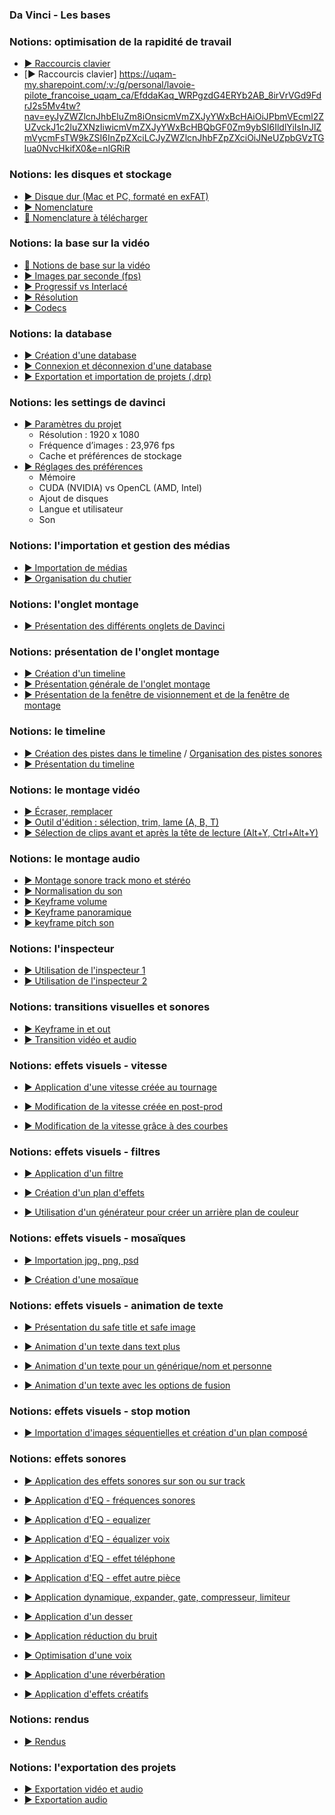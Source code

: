 <style>.md-header{display:none;}</style>

### Da Vinci - Les bases

### Notions: optimisation de la rapidité de travail
* [▶️ Raccourcis clavier](https://uqam-my.sharepoint.com/:v:/g/personal/lavoie-pilote_francoise_uqam_ca/EWyRmuM_yDlHvNQXy5M3l3MBDE6-fL6bWpM3xFa9YocwPw?nav=eyJyZWZlcnJhbEluZm8iOnsicmVmZXJyYWxBcHAiOiJPbmVEcml2ZUZvckJ1c2luZXNzIiwicmVmZXJyYWxBcHBQbGF0Zm9ybSI6IldlYiIsInJlZmVycmFsTW9kZSI6InZpZXciLCJyZWZlcnJhbFZpZXciOiJNeUZpbGVzTGlua0NvcHkifX0&e=e9OiuY)
* [▶️ Raccourcis clavier] https://uqam-my.sharepoint.com/:v:/g/personal/lavoie-pilote_francoise_uqam_ca/EfddaKaq_WRPgzdG4ERYb2AB_8irVrVGd9FdrJ2s5Mv4tw?nav=eyJyZWZlcnJhbEluZm8iOnsicmVmZXJyYWxBcHAiOiJPbmVEcml2ZUZvckJ1c2luZXNzIiwicmVmZXJyYWxBcHBQbGF0Zm9ybSI6IldlYiIsInJlZmVycmFsTW9kZSI6InZpZXciLCJyZWZlcnJhbFZpZXciOiJNeUZpbGVzTGlua0NvcHkifX0&e=nlGRiR


### Notions: les disques et stockage
* [▶️ Disque dur (Mac et PC, formaté en exFAT)](https://uqam-my.sharepoint.com/:v:/g/personal/lavoie-pilote_francoise_uqam_ca/EREIe5dktP1Oly9ADyZbSZIBqwFmYbHbwd-SePQsq6huYg?nav=eyJyZWZlcnJhbEluZm8iOnsicmVmZXJyYWxBcHAiOiJPbmVEcml2ZUZvckJ1c2luZXNzIiwicmVmZXJyYWxBcHBQbGF0Zm9ybSI6IldlYiIsInJlZmVycmFsTW9kZSI6InZpZXciLCJyZWZlcnJhbFZpZXciOiJNeUZpbGVzTGlua0NvcHkifX0&e=KKAaJb)
* [▶️ Nomenclature](https://uqam-my.sharepoint.com/:v:/g/personal/lavoie-pilote_francoise_uqam_ca/EevH_2_Qlp9Fmibb4uJRqpUBbrHn6C6hYoY651izNtY5vQ?nav=eyJyZWZlcnJhbEluZm8iOnsicmVmZXJyYWxBcHAiOiJPbmVEcml2ZUZvckJ1c2luZXNzIiwicmVmZXJyYWxBcHBQbGF0Zm9ybSI6IldlYiIsInJlZmVycmFsTW9kZSI6InZpZXciLCJyZWZlcnJhbFZpZXciOiJNeUZpbGVzTGlua0NvcHkifX0&e=KDoAn3)
* [📁 Nomenclature à télécharger](https://uqam-my.sharepoint.com/:f:/g/personal/lavoie-pilote_francoise_uqam_ca/Es6y26Zz5YRDhyjnxOIyttIBT9N0jIasaZx1k-scRLD3Lw?e=wvmLcO)

### Notions: la base sur la vidéo
* [📑 Notions de base sur la vidéo](https://uqam-my.sharepoint.com/:p:/g/personal/lavoie-pilote_francoise_uqam_ca/EdWht77OdxFFq2TkZzCQoB0B3L9LK5S8eBXjmbyDaXVOjQ?e=lcz4x1)
* [▶️ Images par seconde (fps)](https://uqam-my.sharepoint.com/:v:/g/personal/lavoie-pilote_francoise_uqam_ca/EZxsAUEhzeNDoDONvOyym5QBwryd4qDfkvYPH0EMKOl0lg?nav=eyJyZWZlcnJhbEluZm8iOnsicmVmZXJyYWxBcHAiOiJPbmVEcml2ZUZvckJ1c2luZXNzIiwicmVmZXJyYWxBcHBQbGF0Zm9ybSI6IldlYiIsInJlZmVycmFsTW9kZSI6InZpZXciLCJyZWZlcnJhbFZpZXciOiJNeUZpbGVzTGlua0NvcHkifX0&e=rbaJkb)
* [▶️ Progressif vs Interlacé](https://uqam-my.sharepoint.com/:v:/g/personal/lavoie-pilote_francoise_uqam_ca/ESpNf5E3nx5Hrae_dvquosMBjajb1sgruMmSKmxwlQvJpA?nav=eyJyZWZlcnJhbEluZm8iOnsicmVmZXJyYWxBcHAiOiJPbmVEcml2ZUZvckJ1c2luZXNzIiwicmVmZXJyYWxBcHBQbGF0Zm9ybSI6IldlYiIsInJlZmVycmFsTW9kZSI6InZpZXciLCJyZWZlcnJhbFZpZXciOiJNeUZpbGVzTGlua0NvcHkifX0&e=QzUPIm)
* [▶️ Résolution](https://uqam-my.sharepoint.com/:v:/g/personal/lavoie-pilote_francoise_uqam_ca/Ecqe8Yqwb8JMuATHyTF7no4BXiF65Q17SZyulPZXGbdOUw?nav=eyJyZWZlcnJhbEluZm8iOnsicmVmZXJyYWxBcHAiOiJPbmVEcml2ZUZvckJ1c2luZXNzIiwicmVmZXJyYWxBcHBQbGF0Zm9ybSI6IldlYiIsInJlZmVycmFsTW9kZSI6InZpZXciLCJyZWZlcnJhbFZpZXciOiJNeUZpbGVzTGlua0NvcHkifX0&e=Y5NkvD)
* [▶️ Codecs](https://uqam-my.sharepoint.com/:v:/g/personal/lavoie-pilote_francoise_uqam_ca/EUO38_iiJEZDsLMQBtSeE_MBmmEPAnDRanACr4otiBP1dw?nav=eyJyZWZlcnJhbEluZm8iOnsicmVmZXJyYWxBcHAiOiJPbmVEcml2ZUZvckJ1c2luZXNzIiwicmVmZXJyYWxBcHBQbGF0Zm9ybSI6IldlYiIsInJlZmVycmFsTW9kZSI6InZpZXciLCJyZWZlcnJhbFZpZXciOiJNeUZpbGVzTGlua0NvcHkifX0&e=xhiDD4)

### Notions: la database
* [▶️ Création d'une database](https://uqam-my.sharepoint.com/:v:/g/personal/lavoie-pilote_francoise_uqam_ca/EYFyRaaDBXlFmqcD870tbtAB4axikq92X61qUODPCBJo6Q?nav=eyJyZWZlcnJhbEluZm8iOnsicmVmZXJyYWxBcHAiOiJPbmVEcml2ZUZvckJ1c2luZXNzIiwicmVmZXJyYWxBcHBQbGF0Zm9ybSI6IldlYiIsInJlZmVycmFsTW9kZSI6InZpZXciLCJyZWZlcnJhbFZpZXciOiJNeUZpbGVzTGlua0NvcHkifX0&e=zEN781)
* [▶️ Connexion et déconnexion d'une database](https://uqam-my.sharepoint.com/:v:/g/personal/lavoie-pilote_francoise_uqam_ca/EaIRmHcGN2JPtgpnHduew6YBZcrh4QD8XjzbOs-Gg7G_hQ?nav=eyJyZWZlcnJhbEluZm8iOnsicmVmZXJyYWxBcHAiOiJPbmVEcml2ZUZvckJ1c2luZXNzIiwicmVmZXJyYWxBcHBQbGF0Zm9ybSI6IldlYiIsInJlZmVycmFsTW9kZSI6InZpZXciLCJyZWZlcnJhbFZpZXciOiJNeUZpbGVzTGlua0NvcHkifX0&e=r9JFKm)
* [▶️ Exportation et importation de projets (.drp)](https://uqam-my.sharepoint.com/:v:/g/personal/lavoie-pilote_francoise_uqam_ca/EcymFdWmyw9NgvyOf5353P4Ba5RPkqrCSYwhVuuvfPfLHw?nav=eyJyZWZlcnJhbEluZm8iOnsicmVmZXJyYWxBcHAiOiJPbmVEcml2ZUZvckJ1c2luZXNzIiwicmVmZXJyYWxBcHBQbGF0Zm9ybSI6IldlYiIsInJlZmVycmFsTW9kZSI6InZpZXciLCJyZWZlcnJhbFZpZXciOiJNeUZpbGVzTGlua0NvcHkifX0&e=hs7P1X)


### Notions: les settings de davinci
* [▶️ Paramètres du projet](https://uqam-my.sharepoint.com/:v:/g/personal/lavoie-pilote_francoise_uqam_ca/EWBV4LjnFBNDpgfAtfXSD4kBVGD2tkkn9ZlYRyiGD_a2vw?nav=eyJyZWZlcnJhbEluZm8iOnsicmVmZXJyYWxBcHAiOiJPbmVEcml2ZUZvckJ1c2luZXNzIiwicmVmZXJyYWxBcHBQbGF0Zm9ybSI6IldlYiIsInJlZmVycmFsTW9kZSI6InZpZXciLCJyZWZlcnJhbFZpZXciOiJNeUZpbGVzTGlua0NvcHkifX0&e=N9YVxo)
  * Résolution : 1920 x 1080
  * Fréquence d’images : 23,976 fps
  * Cache et préférences de stockage
* [▶️ Réglages des préférences](https://uqam-my.sharepoint.com/:v:/g/personal/lavoie-pilote_francoise_uqam_ca/EULJ9EWvo61AltO2edEmCwUBaTUjW59HvjZ0eyN7qYCeyg?nav=eyJyZWZlcnJhbEluZm8iOnsicmVmZXJyYWxBcHAiOiJPbmVEcml2ZUZvckJ1c2luZXNzIiwicmVmZXJyYWxBcHBQbGF0Zm9ybSI6IldlYiIsInJlZmVycmFsTW9kZSI6InZpZXciLCJyZWZlcnJhbFZpZXciOiJNeUZpbGVzTGlua0NvcHkifX0&e=2q7SnG)
  * Mémoire
  * CUDA (NVIDIA) vs OpenCL (AMD, Intel)
  * Ajout de disques
  * Langue et utilisateur
  * Son

### Notions: l'importation et gestion des médias
* [▶️ Importation de médias](https://uqam-my.sharepoint.com/:v:/g/personal/lavoie-pilote_francoise_uqam_ca/Ee6Dl0FNl8tIpitNLFkinr4B9ziXBn4jYY3F0uev0ARAHg?nav=eyJyZWZlcnJhbEluZm8iOnsicmVmZXJyYWxBcHAiOiJPbmVEcml2ZUZvckJ1c2luZXNzIiwicmVmZXJyYWxBcHBQbGF0Zm9ybSI6IldlYiIsInJlZmVycmFsTW9kZSI6InZpZXciLCJyZWZlcnJhbFZpZXciOiJNeUZpbGVzTGlua0NvcHkifX0&e=hr5bMd)
* [▶️ Organisation du chutier](https://uqam-my.sharepoint.com/:v:/g/personal/lavoie-pilote_francoise_uqam_ca/ETJ6LwnEhMxMj9SYzP_WL1UBlJdSBDKVljxRK2ohGNrSHg?nav=eyJyZWZlcnJhbEluZm8iOnsicmVmZXJyYWxBcHAiOiJPbmVEcml2ZUZvckJ1c2luZXNzIiwicmVmZXJyYWxBcHBQbGF0Zm9ybSI6IldlYiIsInJlZmVycmFsTW9kZSI6InZpZXciLCJyZWZlcnJhbFZpZXciOiJNeUZpbGVzTGlua0NvcHkifX0&e=ci2st3)


### Notions: l'onglet montage
* [▶️ Présentation des différents onglets de Davinci ](https://uqam-my.sharepoint.com/:v:/g/personal/lavoie-pilote_francoise_uqam_ca/EdauV9Vz9hxFmzDxwu5VCUgBMXuv5gYHnfwd5AdfMI2JgQ?nav=eyJyZWZlcnJhbEluZm8iOnsicmVmZXJyYWxBcHAiOiJPbmVEcml2ZUZvckJ1c2luZXNzIiwicmVmZXJyYWxBcHBQbGF0Zm9ybSI6IldlYiIsInJlZmVycmFsTW9kZSI6InZpZXciLCJyZWZlcnJhbFZpZXciOiJNeUZpbGVzTGlua0NvcHkifX0&e=7VKAof)

### Notions: présentation de l'onglet montage
* [▶️ Création d'un timeline](https://uqam-my.sharepoint.com/:v:/g/personal/lavoie-pilote_francoise_uqam_ca/EdSazwlTiuVCjrfUEWzzQkkBMjbSdGz4DfWujeM9LSXOPQ?nav=eyJyZWZlcnJhbEluZm8iOnsicmVmZXJyYWxBcHAiOiJPbmVEcml2ZUZvckJ1c2luZXNzIiwicmVmZXJyYWxBcHBQbGF0Zm9ybSI6IldlYiIsInJlZmVycmFsTW9kZSI6InZpZXciLCJyZWZlcnJhbFZpZXciOiJNeUZpbGVzTGlua0NvcHkifX0&e=H2Xkib)
* [▶️ Présentation générale de l'onglet montage](https://uqam-my.sharepoint.com/:v:/g/personal/lavoie-pilote_francoise_uqam_ca/EZhzRRtn0BtBm_PlowoacNsBIAI16BYUtVOrvflBlHgoNQ?nav=eyJyZWZlcnJhbEluZm8iOnsicmVmZXJyYWxBcHAiOiJPbmVEcml2ZUZvckJ1c2luZXNzIiwicmVmZXJyYWxBcHBQbGF0Zm9ybSI6IldlYiIsInJlZmVycmFsTW9kZSI6InZpZXciLCJyZWZlcnJhbFZpZXciOiJNeUZpbGVzTGlua0NvcHkifX0&e=67sash)
* [▶️ Présentation de la fenêtre de visionnement et de la fenêtre de montage](https://uqam-my.sharepoint.com/:v:/g/personal/lavoie-pilote_francoise_uqam_ca/Ecq_SVtvLklNgArAl_fDjNwBFwTgWpqrvcCv6BTUYcqm6Q?nav=eyJyZWZlcnJhbEluZm8iOnsicmVmZXJyYWxBcHAiOiJPbmVEcml2ZUZvckJ1c2luZXNzIiwicmVmZXJyYWxBcHBQbGF0Zm9ybSI6IldlYiIsInJlZmVycmFsTW9kZSI6InZpZXciLCJyZWZlcnJhbFZpZXciOiJNeUZpbGVzTGlua0NvcHkifX0&e=fhR92m)


### Notions: le timeline
* [▶️ Création des pistes dans le timeline](https://uqam-my.sharepoint.com/:v:/g/personal/lavoie-pilote_francoise_uqam_ca/ETonaphLAWdBvXcHuRruG7UB7wRBQtszGS5dy6gjdlo2EA?nav=eyJyZWZlcnJhbEluZm8iOnsicmVmZXJyYWxBcHAiOiJPbmVEcml2ZUZvckJ1c2luZXNzIiwicmVmZXJyYWxBcHBQbGF0Zm9ybSI6IldlYiIsInJlZmVycmFsTW9kZSI6InZpZXciLCJyZWZlcnJhbFZpZXciOiJNeUZpbGVzTGlua0NvcHkifX0&e=333lzI) / [Organisation des pistes sonores](https://uqam-my.sharepoint.com/:p:/g/personal/lavoie-pilote_francoise_uqam_ca/ERCnxTuikTJFl4hBACjsP_kBumXL5HuhF1Pb5_lXB3_CAA?e=WAU7bt)
* [▶️ Présentation du timeline](https://uqam-my.sharepoint.com/:v:/g/personal/lavoie-pilote_francoise_uqam_ca/EWsiJUL38ftDiGuXDFCvh-cBRgf7_qtr0IJwYl4wcZsoIg?nav=eyJyZWZlcnJhbEluZm8iOnsicmVmZXJyYWxBcHAiOiJPbmVEcml2ZUZvckJ1c2luZXNzIiwicmVmZXJyYWxBcHBQbGF0Zm9ybSI6IldlYiIsInJlZmVycmFsTW9kZSI6InZpZXciLCJyZWZlcnJhbFZpZXciOiJNeUZpbGVzTGlua0NvcHkifX0&e=ewIkZz)

### Notions: le montage vidéo
* [▶️ Écraser, remplacer](https://uqam-my.sharepoint.com/:v:/g/personal/lavoie-pilote_francoise_uqam_ca/EVQnKy0k5-9EhX9YsS-eSL0BFaxuBu15nGFOH4_gsplmmg?nav=eyJyZWZlcnJhbEluZm8iOnsicmVmZXJyYWxBcHAiOiJPbmVEcml2ZUZvckJ1c2luZXNzIiwicmVmZXJyYWxBcHBQbGF0Zm9ybSI6IldlYiIsInJlZmVycmFsTW9kZSI6InZpZXciLCJyZWZlcnJhbFZpZXciOiJNeUZpbGVzTGlua0NvcHkifX0&e=BWe8gL)
* [▶️ Outil d'édition : sélection, trim, lame (A, B, T)](https://uqam-my.sharepoint.com/:v:/g/personal/lavoie-pilote_francoise_uqam_ca/EQWpKNuJ7jNGqwgT2PKrnhoBEhxsTVs8UFtratl58KeIIg?nav=eyJyZWZlcnJhbEluZm8iOnsicmVmZXJyYWxBcHAiOiJPbmVEcml2ZUZvckJ1c2luZXNzIiwicmVmZXJyYWxBcHBQbGF0Zm9ybSI6IldlYiIsInJlZmVycmFsTW9kZSI6InZpZXciLCJyZWZlcnJhbFZpZXciOiJNeUZpbGVzTGlua0NvcHkifX0&e=9whu3a)
* [▶️ Sélection de clips avant et après la tête de lecture (Alt+Y, Ctrl+Alt+Y)](https://uqam-my.sharepoint.com/:v:/g/personal/lavoie-pilote_francoise_uqam_ca/EROGda2EtABJuZB0BMcSgDcB-wnkzFYq58XLv-Z_PZSLvw?nav=eyJyZWZlcnJhbEluZm8iOnsicmVmZXJyYWxBcHAiOiJPbmVEcml2ZUZvckJ1c2luZXNzIiwicmVmZXJyYWxBcHBQbGF0Zm9ybSI6IldlYiIsInJlZmVycmFsTW9kZSI6InZpZXciLCJyZWZlcnJhbFZpZXciOiJNeUZpbGVzTGlua0NvcHkifX0&e=fAIJHa)


### Notions: le montage audio
* [▶️ Montage sonore track mono et stéréo 
](https://uqam-my.sharepoint.com/:v:/g/personal/lavoie-pilote_francoise_uqam_ca/EW9XKALbEvRHqIf9nEXKsOEBnmf8J8HT5ZulGghxgB1LrQ?nav=eyJyZWZlcnJhbEluZm8iOnsicmVmZXJyYWxBcHAiOiJPbmVEcml2ZUZvckJ1c2luZXNzIiwicmVmZXJyYWxBcHBQbGF0Zm9ybSI6IldlYiIsInJlZmVycmFsTW9kZSI6InZpZXciLCJyZWZlcnJhbFZpZXciOiJNeUZpbGVzTGlua0NvcHkifX0&e=v5s1Ag)
* [▶️ Normalisation du son](https://uqam-my.sharepoint.com/:v:/g/personal/lavoie-pilote_francoise_uqam_ca/EYP0uulS05FDhCwXjQQFrZsB7yY6R2k_x8DO29GA5WU1Uw?nav=eyJyZWZlcnJhbEluZm8iOnsicmVmZXJyYWxBcHAiOiJPbmVEcml2ZUZvckJ1c2luZXNzIiwicmVmZXJyYWxBcHBQbGF0Zm9ybSI6IldlYiIsInJlZmVycmFsTW9kZSI6InZpZXciLCJyZWZlcnJhbFZpZXciOiJNeUZpbGVzTGlua0NvcHkifX0&e=otRv8b)
* [▶️ Keyframe volume](https://uqam-my.sharepoint.com/:v:/g/personal/lavoie-pilote_francoise_uqam_ca/EQJeDGtbtXRFng6s_51zorMBY6oQGYMmP5a9hDzzs2ElSw?nav=eyJyZWZlcnJhbEluZm8iOnsicmVmZXJyYWxBcHAiOiJPbmVEcml2ZUZvckJ1c2luZXNzIiwicmVmZXJyYWxBcHBQbGF0Zm9ybSI6IldlYiIsInJlZmVycmFsTW9kZSI6InZpZXciLCJyZWZlcnJhbFZpZXciOiJNeUZpbGVzTGlua0NvcHkifX0&e=aZzIiO)
* [▶️ Keyframe panoramique](https://uqam-my.sharepoint.com/:v:/g/personal/lavoie-pilote_francoise_uqam_ca/EbMpKMyLgpFOoVPZLNjsus0BiWR5TKBo9Jxo9o3sW8GW0g?nav=eyJyZWZlcnJhbEluZm8iOnsicmVmZXJyYWxBcHAiOiJPbmVEcml2ZUZvckJ1c2luZXNzIiwicmVmZXJyYWxBcHBQbGF0Zm9ybSI6IldlYiIsInJlZmVycmFsTW9kZSI6InZpZXciLCJyZWZlcnJhbFZpZXciOiJNeUZpbGVzTGlua0NvcHkifX0&e=QMAsRm)
* [▶️ keyframe pitch son](https://uqam-my.sharepoint.com/:v:/g/personal/lavoie-pilote_francoise_uqam_ca/EchNon1-yLJOsqB-94x47EYBYrPVecBJOw5e6x67O-Qp3Q?nav=eyJyZWZlcnJhbEluZm8iOnsicmVmZXJyYWxBcHAiOiJPbmVEcml2ZUZvckJ1c2luZXNzIiwicmVmZXJyYWxBcHBQbGF0Zm9ybSI6IldlYiIsInJlZmVycmFsTW9kZSI6InZpZXciLCJyZWZlcnJhbFZpZXciOiJNeUZpbGVzTGlua0NvcHkifX0&e=0AuHhz)


### Notions: l'inspecteur 
* [▶️ Utilisation de l'inspecteur 1](https://uqam-my.sharepoint.com/:v:/g/personal/lavoie-pilote_francoise_uqam_ca/EV7tZk4iihRNoWrA8FtNI1UBcyS-uYCpjkxB94qdEN82CA?nav=eyJyZWZlcnJhbEluZm8iOnsicmVmZXJyYWxBcHAiOiJPbmVEcml2ZUZvckJ1c2luZXNzIiwicmVmZXJyYWxBcHBQbGF0Zm9ybSI6IldlYiIsInJlZmVycmFsTW9kZSI6InZpZXciLCJyZWZlcnJhbFZpZXciOiJNeUZpbGVzTGlua0NvcHkifX0&e=kYABYj)
* [▶️ Utilisation de l'inspecteur 2](https://uqam-my.sharepoint.com/:v:/g/personal/lavoie-pilote_francoise_uqam_ca/Ebw39VQTyIJOpXKFmxQe2DUBcxRrUGafllunkjPUJO6Jow?nav=eyJyZWZlcnJhbEluZm8iOnsicmVmZXJyYWxBcHAiOiJPbmVEcml2ZUZvckJ1c2luZXNzIiwicmVmZXJyYWxBcHBQbGF0Zm9ybSI6IldlYiIsInJlZmVycmFsTW9kZSI6InZpZXciLCJyZWZlcnJhbFZpZXciOiJNeUZpbGVzTGlua0NvcHkifX0&e=PuNHEo)


### Notions: transitions visuelles et sonores

* [▶️ Keyframe in et out](https://uqam-my.sharepoint.com/:v:/g/personal/lavoie-pilote_francoise_uqam_ca/EQy_Dk1k3ORJheOmpbMEcIUBF7K2YxyZx6gZyIgRh4n-Dw?nav=eyJyZWZlcnJhbEluZm8iOnsicmVmZXJyYWxBcHAiOiJPbmVEcml2ZUZvckJ1c2luZXNzIiwicmVmZXJyYWxBcHBQbGF0Zm9ybSI6IldlYiIsInJlZmVycmFsTW9kZSI6InZpZXciLCJyZWZlcnJhbFZpZXciOiJNeUZpbGVzTGlua0NvcHkifX0&e=MdLTm3
)
* [▶️ Transition vidéo et audio](
https://uqam-my.sharepoint.com/:v:/g/personal/lavoie-pilote_francoise_uqam_ca/EZKV75IMFEFHrs4LfPE1B6QB1HFMje3uF0dluO2VVcqYKw?nav=eyJyZWZlcnJhbEluZm8iOnsicmVmZXJyYWxBcHAiOiJPbmVEcml2ZUZvckJ1c2luZXNzIiwicmVmZXJyYWxBcHBQbGF0Zm9ybSI6IldlYiIsInJlZmVycmFsTW9kZSI6InZpZXciLCJyZWZlcnJhbFZpZXciOiJNeUZpbGVzTGlua0NvcHkifX0&e=HYv5jO
)

### Notions: effets visuels - vitesse

* [▶️ Application d'une vitesse créée au tournage](https://uqam-my.sharepoint.com/:v:/g/personal/lavoie-pilote_francoise_uqam_ca/ETBybwGBVyhNpuOc9R7HEBYBeIXk3DzCAd87Xd0E6plLWg?nav=eyJyZWZlcnJhbEluZm8iOnsicmVmZXJyYWxBcHAiOiJPbmVEcml2ZUZvckJ1c2luZXNzIiwicmVmZXJyYWxBcHBQbGF0Zm9ybSI6IldlYiIsInJlZmVycmFsTW9kZSI6InZpZXciLCJyZWZlcnJhbFZpZXciOiJNeUZpbGVzTGlua0NvcHkifX0&e=l6rcJO)

* [▶️ Modification de la vitesse créée en post-prod](https://uqam-my.sharepoint.com/:v:/g/personal/lavoie-pilote_francoise_uqam_ca/EZq5eneFFhNPshRnWZU1470B2oEwV6HHuW7ytXI17Q5gtw?nav=eyJyZWZlcnJhbEluZm8iOnsicmVmZXJyYWxBcHAiOiJPbmVEcml2ZUZvckJ1c2luZXNzIiwicmVmZXJyYWxBcHBQbGF0Zm9ybSI6IldlYiIsInJlZmVycmFsTW9kZSI6InZpZXciLCJyZWZlcnJhbFZpZXciOiJNeUZpbGVzTGlua0NvcHkifX0&e=1wIFQo
)
* [▶️ Modification de la vitesse grâce à des courbes](https://uqam-my.sharepoint.com/:v:/g/personal/lavoie-pilote_francoise_uqam_ca/EbgmGEqxB8lOi9kHr3px8I4BLF8f8ZXSbxTcXPLnL_jUBg?nav=eyJyZWZlcnJhbEluZm8iOnsicmVmZXJyYWxBcHAiOiJPbmVEcml2ZUZvckJ1c2luZXNzIiwicmVmZXJyYWxBcHBQbGF0Zm9ybSI6IldlYiIsInJlZmVycmFsTW9kZSI6InZpZXciLCJyZWZlcnJhbFZpZXciOiJNeUZpbGVzTGlua0NvcHkifX0&e=brJJ8G)

### Notions: effets visuels - filtres

* [▶️ Application d'un filtre](https://uqam-my.sharepoint.com/:v:/g/personal/lavoie-pilote_francoise_uqam_ca/EYGVBanLBdZNiz_BS_u-Ko0BG2D0qoc8SHB9X44rdyqadw?nav=eyJyZWZlcnJhbEluZm8iOnsicmVmZXJyYWxBcHAiOiJPbmVEcml2ZUZvckJ1c2luZXNzIiwicmVmZXJyYWxBcHBQbGF0Zm9ybSI6IldlYiIsInJlZmVycmFsTW9kZSI6InZpZXciLCJyZWZlcnJhbFZpZXciOiJNeUZpbGVzTGlua0NvcHkifX0&e=xB2onb
)

* [▶️ Création d'un plan d'effets](https://uqam-my.sharepoint.com/:v:/g/personal/lavoie-pilote_francoise_uqam_ca/EaU81hIMgaZHpcZdYtk1kVAB55S-m4iGrYUYxM-uH_Z-kQ?nav=eyJyZWZlcnJhbEluZm8iOnsicmVmZXJyYWxBcHAiOiJPbmVEcml2ZUZvckJ1c2luZXNzIiwicmVmZXJyYWxBcHBQbGF0Zm9ybSI6IldlYiIsInJlZmVycmFsTW9kZSI6InZpZXciLCJyZWZlcnJhbFZpZXciOiJNeUZpbGVzTGlua0NvcHkifX0&e=Ewsfhd)

* [▶️ Utilisation d'un générateur pour créer un arrière plan de couleur](https://uqam-my.sharepoint.com/:v:/g/personal/lavoie-pilote_francoise_uqam_ca/EV6F9BkeKGBDsi-zON5O3pQB8Lts2kiCaTgBOONXKBNCUw?nav=eyJyZWZlcnJhbEluZm8iOnsicmVmZXJyYWxBcHAiOiJPbmVEcml2ZUZvckJ1c2luZXNzIiwicmVmZXJyYWxBcHBQbGF0Zm9ybSI6IldlYiIsInJlZmVycmFsTW9kZSI6InZpZXciLCJyZWZlcnJhbFZpZXciOiJNeUZpbGVzTGlua0NvcHkifX0&e=euXFPU)

### Notions: effets visuels - mosaïques

* [▶️ Importation jpg, png, psd](https://uqam-my.sharepoint.com/:v:/g/personal/lavoie-pilote_francoise_uqam_ca/Ee06IDhRkOhEmYyT3WDF-acBSSMiaHir6Ed6IM9JC4H1EA?nav=eyJyZWZlcnJhbEluZm8iOnsicmVmZXJyYWxBcHAiOiJPbmVEcml2ZUZvckJ1c2luZXNzIiwicmVmZXJyYWxBcHBQbGF0Zm9ybSI6IldlYiIsInJlZmVycmFsTW9kZSI6InZpZXciLCJyZWZlcnJhbFZpZXciOiJNeUZpbGVzTGlua0NvcHkifX0&e=kfRzKs)

* [▶️ Création d'une mosaïque](https://uqam-my.sharepoint.com/:v:/g/personal/lavoie-pilote_francoise_uqam_ca/ETSNMjkvNtJGv9dkMJCYUUcB0DJlGdgf0yxSZOgOr62LrQ?nav=eyJyZWZlcnJhbEluZm8iOnsicmVmZXJyYWxBcHAiOiJPbmVEcml2ZUZvckJ1c2luZXNzIiwicmVmZXJyYWxBcHBQbGF0Zm9ybSI6IldlYiIsInJlZmVycmFsTW9kZSI6InZpZXciLCJyZWZlcnJhbFZpZXciOiJNeUZpbGVzTGlua0NvcHkifX0&e=1jJWud)



### Notions: effets visuels - animation de texte

* [▶️ Présentation du safe title et safe image](https://uqam-my.sharepoint.com/:v:/g/personal/lavoie-pilote_francoise_uqam_ca/Ee06IDhRkOhEmYyT3WDF-acBSSMiaHir6Ed6IM9JC4H1EA?nav=eyJyZWZlcnJhbEluZm8iOnsicmVmZXJyYWxBcHAiOiJPbmVEcml2ZUZvckJ1c2luZXNzIiwicmVmZXJyYWxBcHBQbGF0Zm9ybSI6IldlYiIsInJlZmVycmFsTW9kZSI6InZpZXciLCJyZWZlcnJhbFZpZXciOiJNeUZpbGVzTGlua0NvcHkifX0&e=kfRzKs)

* [▶️ Animation d'un texte dans text plus](https://uqam-my.sharepoint.com/:v:/g/personal/lavoie-pilote_francoise_uqam_ca/EUcW7alWrNxHoAc8uHZhyHUBu_eCaQhyTJ-htKQwfY_x1w?nav=eyJyZWZlcnJhbEluZm8iOnsicmVmZXJyYWxBcHAiOiJPbmVEcml2ZUZvckJ1c2luZXNzIiwicmVmZXJyYWxBcHBQbGF0Zm9ybSI6IldlYiIsInJlZmVycmFsTW9kZSI6InZpZXciLCJyZWZlcnJhbFZpZXciOiJNeUZpbGVzTGlua0NvcHkifX0&e=ip7n1A)

* [▶️ Animation d'un texte pour un générique/nom et personne](https://uqam-my.sharepoint.com/:v:/g/personal/lavoie-pilote_francoise_uqam_ca/EQEsUcYhAnhOtSfk3d64aWEBeX74EfPHrAHrQm5FxoWDnw?nav=eyJyZWZlcnJhbEluZm8iOnsicmVmZXJyYWxBcHAiOiJPbmVEcml2ZUZvckJ1c2luZXNzIiwicmVmZXJyYWxBcHBQbGF0Zm9ybSI6IldlYiIsInJlZmVycmFsTW9kZSI6InZpZXciLCJyZWZlcnJhbFZpZXciOiJNeUZpbGVzTGlua0NvcHkifX0&e=k7cXJ8)

* [▶️ Animation d'un texte avec les options de fusion](https://uqam-my.sharepoint.com/:v:/g/personal/lavoie-pilote_francoise_uqam_ca/ETNBQgMDfzdHr-4YUz49CYYBPf7y8su8A3G4ciqVKYXCfg?nav=eyJyZWZlcnJhbEluZm8iOnsicmVmZXJyYWxBcHAiOiJPbmVEcml2ZUZvckJ1c2luZXNzIiwicmVmZXJyYWxBcHBQbGF0Zm9ybSI6IldlYiIsInJlZmVycmFsTW9kZSI6InZpZXciLCJyZWZlcnJhbFZpZXciOiJNeUZpbGVzTGlua0NvcHkifX0&e=VhkF3C)


### Notions: effets visuels - stop motion

* [▶️ Importation d'images séquentielles et création d'un plan composé](https://uqam-my.sharepoint.com/:v:/g/personal/lavoie-pilote_francoise_uqam_ca/EQcDR0qRppRLvKLYj4PN0XYBnKAgy2Cu82O-0SsHu7_DOA?nav=eyJyZWZlcnJhbEluZm8iOnsicmVmZXJyYWxBcHAiOiJPbmVEcml2ZUZvckJ1c2luZXNzIiwicmVmZXJyYWxBcHBQbGF0Zm9ybSI6IldlYiIsInJlZmVycmFsTW9kZSI6InZpZXciLCJyZWZlcnJhbFZpZXciOiJNeUZpbGVzTGlua0NvcHkifX0&e=xLShgf)


### Notions: effets sonores
* [▶️ Application des effets sonores sur son ou sur track](https://uqam-my.sharepoint.com/:v:/g/personal/lavoie-pilote_francoise_uqam_ca/EZMFiQU9m8FIhoBuzoGNlREBkbSyta_QPx8g4DDJwbyBbA?nav=eyJyZWZlcnJhbEluZm8iOnsicmVmZXJyYWxBcHAiOiJPbmVEcml2ZUZvckJ1c2luZXNzIiwicmVmZXJyYWxBcHBQbGF0Zm9ybSI6IldlYiIsInJlZmVycmFsTW9kZSI6InZpZXciLCJyZWZlcnJhbFZpZXciOiJNeUZpbGVzTGlua0NvcHkifX0&e=gpdXi4)
* [▶️ Application d'EQ - fréquences sonores](https://uqam-my.sharepoint.com/:v:/g/personal/lavoie-pilote_francoise_uqam_ca/EQ8v8RNzIVhLj6k29CYEPP4BNZpjIJZfvSUvRv4Lvhwm2Q?nav=eyJyZWZlcnJhbEluZm8iOnsicmVmZXJyYWxBcHAiOiJPbmVEcml2ZUZvckJ1c2luZXNzIiwicmVmZXJyYWxBcHBQbGF0Zm9ybSI6IldlYiIsInJlZmVycmFsTW9kZSI6InZpZXciLCJyZWZlcnJhbFZpZXciOiJNeUZpbGVzTGlua0NvcHkifX0&e=uFCkTy)
* [▶️ Application d'EQ - equalizer](https://uqam-my.sharepoint.com/:v:/g/personal/lavoie-pilote_francoise_uqam_ca/EW7_femv3YJIryuZ89wDbncB_SV2cYL7zgmc3Ti6jMv1pg?nav=eyJyZWZlcnJhbEluZm8iOnsicmVmZXJyYWxBcHAiOiJPbmVEcml2ZUZvckJ1c2luZXNzIiwicmVmZXJyYWxBcHBQbGF0Zm9ybSI6IldlYiIsInJlZmVycmFsTW9kZSI6InZpZXciLCJyZWZlcnJhbFZpZXciOiJNeUZpbGVzTGlua0NvcHkifX0&e=vvIARM)

* [▶️ Application d'EQ - équalizer voix](https://uqam-my.sharepoint.com/:v:/g/personal/lavoie-pilote_francoise_uqam_ca/EZKuRyA40ddLtZfMHUlrJQYBEQWdclyIBbHFgThtgjNWGw?nav=eyJyZWZlcnJhbEluZm8iOnsicmVmZXJyYWxBcHAiOiJPbmVEcml2ZUZvckJ1c2luZXNzIiwicmVmZXJyYWxBcHBQbGF0Zm9ybSI6IldlYiIsInJlZmVycmFsTW9kZSI6InZpZXciLCJyZWZlcnJhbFZpZXciOiJNeUZpbGVzTGlua0NvcHkifX0&e=5u8Psi)
* [▶️ Application d'EQ - effet téléphone](https://uqam-my.sharepoint.com/:v:/g/personal/lavoie-pilote_francoise_uqam_ca/EXGtOXcYkMFPqJo2p8rolGwBIDsAukO10XHPlLpEkcjaTA?nav=eyJyZWZlcnJhbEluZm8iOnsicmVmZXJyYWxBcHAiOiJPbmVEcml2ZUZvckJ1c2luZXNzIiwicmVmZXJyYWxBcHBQbGF0Zm9ybSI6IldlYiIsInJlZmVycmFsTW9kZSI6InZpZXciLCJyZWZlcnJhbFZpZXciOiJNeUZpbGVzTGlua0NvcHkifX0&e=z0t9nP)
* [▶️ Application d'EQ - effet autre pièce](https://uqam-my.sharepoint.com/:v:/g/personal/lavoie-pilote_francoise_uqam_ca/EYgWotes77tFlep0bj_3_GgBW6u6ZWv0yiFiFGIkErp-3g?nav=eyJyZWZlcnJhbEluZm8iOnsicmVmZXJyYWxBcHAiOiJPbmVEcml2ZUZvckJ1c2luZXNzIiwicmVmZXJyYWxBcHBQbGF0Zm9ybSI6IldlYiIsInJlZmVycmFsTW9kZSI6InZpZXciLCJyZWZlcnJhbFZpZXciOiJNeUZpbGVzTGlua0NvcHkifX0&e=tL1DRJ
)
* [▶️ Application dynamique, expander, gate, compresseur, limiteur](https://uqam-my.sharepoint.com/:v:/g/personal/lavoie-pilote_francoise_uqam_ca/Eekcjen3L6hJooS2DFyzamQBqn3fpXBCUcJdywKcUbFbgA?nav=eyJyZWZlcnJhbEluZm8iOnsicmVmZXJyYWxBcHAiOiJPbmVEcml2ZUZvckJ1c2luZXNzIiwicmVmZXJyYWxBcHBQbGF0Zm9ybSI6IldlYiIsInJlZmVycmFsTW9kZSI6InZpZXciLCJyZWZlcnJhbFZpZXciOiJNeUZpbGVzTGlua0NvcHkifX0&e=6NYdBE)
* [▶️ Application d'un desser](https://uqam-my.sharepoint.com/:v:/g/personal/lavoie-pilote_francoise_uqam_ca/ERDRSDjf5MNCv8ANJzUf4IAB92vhU5OWzkkULzeDkT-5Ng?nav=eyJyZWZlcnJhbEluZm8iOnsicmVmZXJyYWxBcHAiOiJPbmVEcml2ZUZvckJ1c2luZXNzIiwicmVmZXJyYWxBcHBQbGF0Zm9ybSI6IldlYiIsInJlZmVycmFsTW9kZSI6InZpZXciLCJyZWZlcnJhbFZpZXciOiJNeUZpbGVzTGlua0NvcHkifX0&e=MB3zdL)
* [▶️ Application réduction du bruit](https://uqam-my.sharepoint.com/:v:/g/personal/lavoie-pilote_francoise_uqam_ca/EWHmqqSKEJFPthJS5Gj68jIBdPotVhl8Ozw8c3SjtXh5rg?nav=eyJyZWZlcnJhbEluZm8iOnsicmVmZXJyYWxBcHAiOiJPbmVEcml2ZUZvckJ1c2luZXNzIiwicmVmZXJyYWxBcHBQbGF0Zm9ybSI6IldlYiIsInJlZmVycmFsTW9kZSI6InZpZXciLCJyZWZlcnJhbFZpZXciOiJNeUZpbGVzTGlua0NvcHkifX0&e=oXeRpg)
* [▶️ Optimisation d'une voix](https://uqam-my.sharepoint.com/:v:/g/personal/lavoie-pilote_francoise_uqam_ca/EQ85g1Vz2TBCjEkbDWXTTTgBMjxkkYQi2KpKg6lx9tTXXA?nav=eyJyZWZlcnJhbEluZm8iOnsicmVmZXJyYWxBcHAiOiJPbmVEcml2ZUZvckJ1c2luZXNzIiwicmVmZXJyYWxBcHBQbGF0Zm9ybSI6IldlYiIsInJlZmVycmFsTW9kZSI6InZpZXciLCJyZWZlcnJhbFZpZXciOiJNeUZpbGVzTGlua0NvcHkifX0&e=PjWNLM
)

* [▶️ Application d'une réverbération](https://uqam-my.sharepoint.com/:v:/g/personal/lavoie-pilote_francoise_uqam_ca/EbdVBH2p30dGopGVFop8aYwB_mdBNUx13n0JfsazkwP2tw?nav=eyJyZWZlcnJhbEluZm8iOnsicmVmZXJyYWxBcHAiOiJPbmVEcml2ZUZvckJ1c2luZXNzIiwicmVmZXJyYWxBcHBQbGF0Zm9ybSI6IldlYiIsInJlZmVycmFsTW9kZSI6InZpZXciLCJyZWZlcnJhbFZpZXciOiJNeUZpbGVzTGlua0NvcHkifX0&e=cPkTu7)

* [▶️ Application d'effets créatifs](https://uqam-my.sharepoint.com/:v:/g/personal/lavoie-pilote_francoise_uqam_ca/EZEjpHRlgZtFv4tDN-VZ9MYBvKUB4xtM3ZSapJapryUSjg?nav=eyJyZWZlcnJhbEluZm8iOnsicmVmZXJyYWxBcHAiOiJPbmVEcml2ZUZvckJ1c2luZXNzIiwicmVmZXJyYWxBcHBQbGF0Zm9ybSI6IldlYiIsInJlZmVycmFsTW9kZSI6InZpZXciLCJyZWZlcnJhbFZpZXciOiJNeUZpbGVzTGlua0NvcHkifX0&e=9hpuZa)





### Notions: rendus
* [▶️ Rendus](https://uqam-my.sharepoint.com/:v:/g/personal/lavoie-pilote_francoise_uqam_ca/EX377JfAZ4lMvwklBSNGS2sBHwgr_uoFt3Z3cEVym88vrA?nav=eyJyZWZlcnJhbEluZm8iOnsicmVmZXJyYWxBcHAiOiJPbmVEcml2ZUZvckJ1c2luZXNzIiwicmVmZXJyYWxBcHBQbGF0Zm9ybSI6IldlYiIsInJlZmVycmFsTW9kZSI6InZpZXciLCJyZWZlcnJhbFZpZXciOiJNeUZpbGVzTGlua0NvcHkifX0&e=tKMfEb)




### Notions: l'exportation des projets
* [▶️ Exportation vidéo et audio ](https://uqam-my.sharepoint.com/:v:/g/personal/lavoie-pilote_francoise_uqam_ca/EX7Ea0-p2yJOklDPDmyo-tABn2fdLZ2vhDAolZmQB95Ufg?nav=eyJyZWZlcnJhbEluZm8iOnsicmVmZXJyYWxBcHAiOiJPbmVEcml2ZUZvckJ1c2luZXNzIiwicmVmZXJyYWxBcHBQbGF0Zm9ybSI6IldlYiIsInJlZmVycmFsTW9kZSI6InZpZXciLCJyZWZlcnJhbFZpZXciOiJNeUZpbGVzTGlua0NvcHkifX0&e=t0unPM)
* [▶️ Exportation audio](https://uqam-my.sharepoint.com/:v:/g/personal/lavoie-pilote_francoise_uqam_ca/EbcKlDv_VO1Kn60h7QoqZ5YBGwQLGCXg4oa-ayTZ7LzZsg?nav=eyJyZWZlcnJhbEluZm8iOnsicmVmZXJyYWxBcHAiOiJPbmVEcml2ZUZvckJ1c2luZXNzIiwicmVmZXJyYWxBcHBQbGF0Zm9ybSI6IldlYiIsInJlZmVycmFsTW9kZSI6InZpZXciLCJyZWZlcnJhbFZpZXciOiJNeUZpbGVzTGlua0NvcHkifX0&e=W9PJH3)

